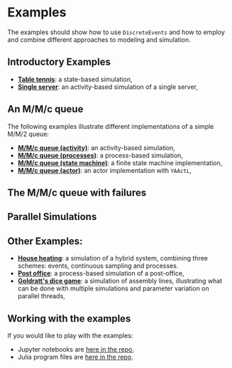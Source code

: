# Examples

The examples should show how to use `DiscreteEvents` and how to employ and combine different approaches to modeling and simulation.

## Introductory Examples

- [**Table tennis**](tabletennis.md): a state-based simulation,
- [**Single server**](singleserver.md): an activity-based simulation of a single server,

## An M/M/c queue

The following examples illustrate different implementations of a simple M/M/2 queue:

- [**M/M/c queue (activity)**](queue_mmc_act.md): an activity-based simulation,
- [**M/M/c queue (processes)**](queue_mmc_srv.md): a process-based simulation,
- [**M/M/c queue (state machine)**](queue_mmc_sm.md): a finite state machine implementation,
- [**M/M/c queue (actor)**](queue_mmc_actor.md): an actor implementation with `YAActL`,

## The M/M/c queue with failures

## Parallel Simulations

## Other Examples:

- [**House heating**](house_heating/house_heating.md): a simulation of a hybrid system, combining three schemes: events, continuous sampling and processes.
- [**Post office**](postoffice/postoffice.md): a process-based simulation of a
  post-office,
- [**Goldratt's dice game**](dicegame/dicegame.md): a simulation of assembly lines, illustrating what can be done with multiple simulations and parameter variation on parallel threads,

## Working with the examples

If you would like to play with the examples:

- Jupyter notebooks are [here in the repo](https://github.com/pbayer/DiscreteEventsCompanion.jl/tree/master/notebooks),
- Julia program files are [here in the repo](https://github.com/pbayer/DiscreteEventsCompanion.jl/tree/master/examples).
